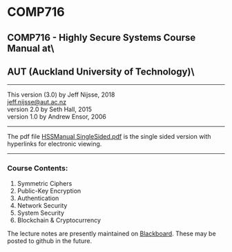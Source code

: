 # COMP716
## COMP716 - Highly Secure Systems Course Manual at\
## AUT (Auckland University of Technology)\
***
This version (3.0) by Jeff Nijsse, 2018\
<jeff.nijsse@aut.ac.nz>\
version 2.0 by Seth Hall, 2015\
version 1.0 by Andrew Ensor, 2006
***
The pdf file [HSSManual SingleSided.pdf](https://github.com/millecodex/COMP716/blob/master/HSSManual%20SingleSided.pdf) is the single sided version with hyperlinks for electronic viewing.
***
### Course Contents:
1. Symmetric Ciphers
2. Public-Key Encryption
3. Authentication
4. Network Security
5. System Security
6. Blockchain & Cryptocurrency

The lecture notes are presently maintained on [Blackboard](https://blackboard.aut.ac.nz/). These may be posted to github in the future.
